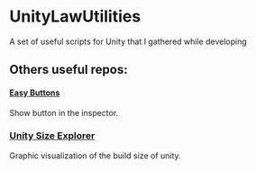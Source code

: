 # UnityLawUtilities
A set of useful scripts for Unity that I gathered while developing 

## Others useful repos:
#### [Easy Buttons](https://github.com/madsbangh/EasyButtons)
Show button in the inspector.

### [Unity Size Explorer](https://github.com/aschearer/unitysizeexplorer)
Graphic visualization of the build size of unity.


